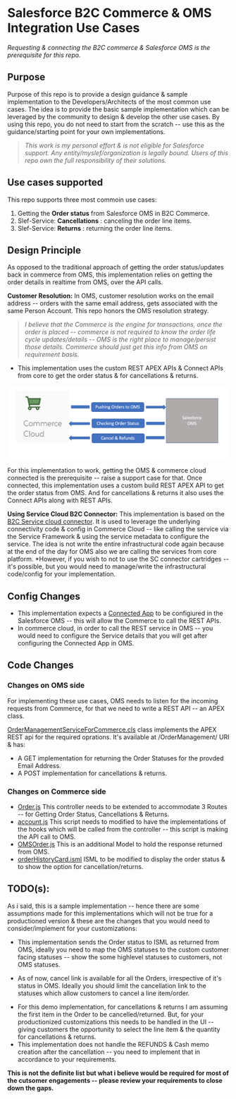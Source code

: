 # Salesforce B2C Commerce & OMS Integration Use Cases
*Requesting & connecting the B2C commerce & Salesforce OMS is the prerequisite for this repo.*

## Purpose
Purpose of this repo is to provide a design guidance & sample implementation to the Developers/Architects of the most common use cases. The idea is to provide the basic sample implementation which can be leveraged by the community to design & develop the other use cases. By using this repo, you do not need to start from the scratch -- use this as the guidance/starting point for your own implementations.

> *This work is my personal effort & is not eligible for Salesforce support. Any entity/myslef/organization is legally bound. Users of this repo own the full responsibility of their solutions.*


## Use cases supported
This repo supports three most commoin use cases:
1) Getting the **Order status** from Salesforce OMS in B2C Commerce.
2) Slef-Service: **Cancellations** : canceling the order line items.
3) Slef-Service: **Returns** : returning the order line items.

## Design Principle

As opposed to the traditional approach of getting the order status/updates back in commerce from OMS, this implementation relies on getting the order details in realtime from OMS, over the API calls.

**Customer Resolution:** In OMS, customer resolution works on the email address -- orders with the same email address, gets associated with the same Person Account. This repo honors the OMS resolution strategy.

> *I believe that the Commerce is the engine for transactions, once the order is placed -- commerce is not required to know the order life cycle updates/details -- OMS is the right place to manage/persist those details. Commerce should just get this info from OMS on requirement basis.*

- This implementation uses the custom REST APEX APIs & Connect APIs from core to get the order status & for cancellations & returns.

![Architecture](docs/architecture.jpeg)

For this implementation to work, getting the OMS & commerce cloud connected is the prerequisite -- raise a support case for that.
Once connected, this implementation uses a custom build REST APEX API to get the order status from OMS. And for cancellations & returns it also uses the Connect APIs along with REST APIs.

**Using Service Cloud B2C Connector:** This implementation is based on the [B2C Service cloud connector](https://github.com/SalesforceCommerceCloud/service-cloud-connector). It is used to leverage the underlying connectivity code & config in Commerce Cloud -- like calling the service via the Service Framework & using the service metadata to configure the service. The idea is not write the entire infrastructural code again because at the end of the day for OMS also we are calling the services from core platform.
*However, if you wish to not to use the SC connector cartridges -- it's possible, but you would need to manage/write the infrastructural code/config for your implementation.

## Config Changes
- This implementation expects a [Connected App](https://help.salesforce.com/articleView?id=connected_app_create.htm&type=5) to be configiured in the Salesforce OMS -- this will allow the Commerce to call the REST APIs.
- In commerce cloud, in order to call the REST service in OMS -- you would need to configure the Service details that you will get after configuring the Connected App in OMS.

## Code Changes

### Changes on OMS side
For implementing these use cases, OMS needs to listen for the incoming requests from Commerce, for that we need to write a REST API -- an APEX class. 

[OrderManagementServiceForCommerce.cls](https://github.com/pravngaur/SFCC-OMS-Integration/blob/master/OMS%20Changes/OrderManagementServiceForCommerce.cls) class implements the APEX REST api for the required oprations.
It's available at /OrderManagement/ URI & has:
- A GET implementation for returning the Order Statuses for the provded Email Address.
- A POST implementation for cancellations & returns.

### Changes on Commerce side
- [Order.js](storefront-reference-architecture-master/cartridges/plugin_service_cloud/cartridge/controllers/Order.js) This controller needs to be extended to accommodate 3 Routes -- for Getting Order Status, Cancellations & Returns.
- [account.js](storefront-reference-architecture-master/cartridges/int_service_cloud/cartridge/scripts/hooks/account.js) This script needs to modified to have the implementations of the hooks which will be called from the controller -- this script is making the API call to OMS.
- [OMSOrder.js](storefront-reference-architecture-master/cartridges/int_service_cloud/cartridge/scripts/models/OMSOrder.js) This is an additional Model to hold the response returned from OMS.
- [orderHistoryCard.isml](storefront-reference-architecture-master/cartridges/plugin_service_cloud/cartridge/templates/default/account/order/orderHistoryCard.isml) ISML to be modified to display the order status & to show the option for cancellation/returns.

## TODO(s):
As i said, this is a sample implementation -- hence there are some assumptions made for this implementations which will not be true for a productioned version & these are the changes that you would need to consider/implement for your customizations:

- This implementation sends the Order status to ISML as returned from OMS, ideally you need to map the OMS statuses to the custom customer facing statuses -- show the some highlevel statuses to customers, not OMS statuses.
 * As of now, cancel link is available for all the Orders, irrespective of it's status in OMS. Ideally you should limit the cancellation link to the statuses which allow customers to cancel a line item/order.
- For this demo implementation, for cancellations & returns I am assuming the first item in the Order to be cancelled/returned. But, for your productionized customizations this needs to be handled in the UI -- giving customers the opportunity to select the line item & the quantity for cancellations & returns.
- This implementation does not handle the REFUNDS & Cash memo creation after the cancellation -- you need to implement that in accordance to your requirements.

**This is not the definite list but what i believe would be required for most of the cutsomer engagements -- please review your requirements to close down the gaps.**

